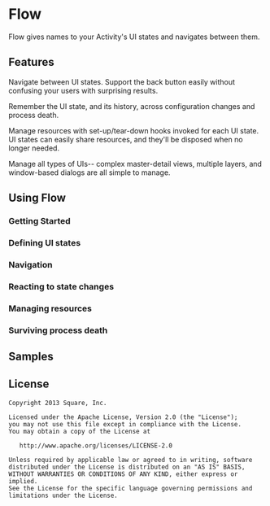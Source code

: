 # Flow

Flow gives names to your Activity's UI states and navigates between them.


## Features

Navigate between UI states. Support the back button easily without confusing your users with surprising results.

Remember the UI state, and its history, across configuration changes and process death.

Manage resources with set-up/tear-down hooks invoked for each UI state. UI states can easily share resources, and they'll be disposed when no longer needed.

Manage all types of UIs-- complex master-detail views, multiple layers, and window-based dialogs are all simple to manage.

## Using Flow

### Getting Started

### Defining UI states

### Navigation

### Reacting to state changes

### Managing resources

### Surviving process death


## Samples


License
--------

    Copyright 2013 Square, Inc.

    Licensed under the Apache License, Version 2.0 (the "License");
    you may not use this file except in compliance with the License.
    You may obtain a copy of the License at

       http://www.apache.org/licenses/LICENSE-2.0

    Unless required by applicable law or agreed to in writing, software
    distributed under the License is distributed on an "AS IS" BASIS,
    WITHOUT WARRANTIES OR CONDITIONS OF ANY KIND, either express or implied.
    See the License for the specific language governing permissions and
    limitations under the License.


